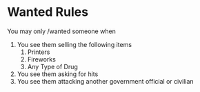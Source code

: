 # Wanted Rules

You may only /wanted someone when

1. You see them selling the following items
   1. Printers
   2. Fireworks
   3. Any Type of Drug
2. You see them asking for hits
3. You see them attacking another government official or civilian
